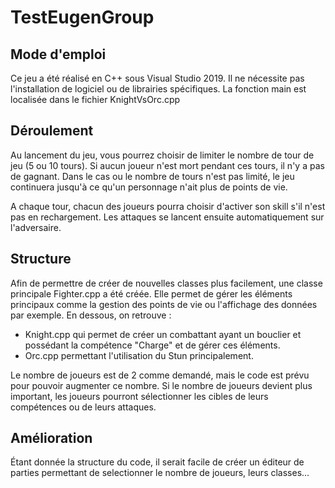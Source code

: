# TestEugenGroup

## Mode d'emploi
Ce jeu a été réalisé en C++ sous Visual Studio 2019.
Il ne nécessite pas l'installation de logiciel ou de librairies spécifiques.
La fonction main est localisée dans le fichier KnightVsOrc.cpp

## Déroulement
Au lancement du jeu, vous pourrez choisir de limiter le nombre de tour de jeu (5 ou 10 tours).
Si aucun joueur n'est mort pendant ces tours, il n'y a pas de gagnant.
Dans le cas ou le nombre de tours n'est pas limité, le jeu continuera jusqu'à ce qu'un personnage n'ait plus de points de vie.

A chaque tour, chacun des joueurs pourra choisir d'activer son skill s'il n'est pas en rechargement.
Les attaques se lancent ensuite automatiquement sur l'adversaire.

## Structure

Afin de permettre de créer de nouvelles classes plus facilement, une classe principale Fighter.cpp a été créée.
Elle permet de gérer les éléments principaux comme la gestion des points de vie ou l'affichage des données par exemple.
En dessous, on retrouve :
   - Knight.cpp qui permet de créer un combattant ayant un bouclier et possédant la compétence "Charge" et de gérer ces éléments.
   - Orc.cpp permettant l'utilisation du Stun principalement.

Le nombre de joueurs est de 2 comme demandé, mais le code est prévu pour pouvoir augmenter ce nombre.
Si le nombre de joueurs devient plus important, les joueurs pourront sélectionner les cibles de leurs compétences ou de leurs attaques.

## Amélioration
Étant donnée la structure du code, il serait facile de créer un éditeur de parties permettant de selectionner le nombre de joueurs, leurs classes...